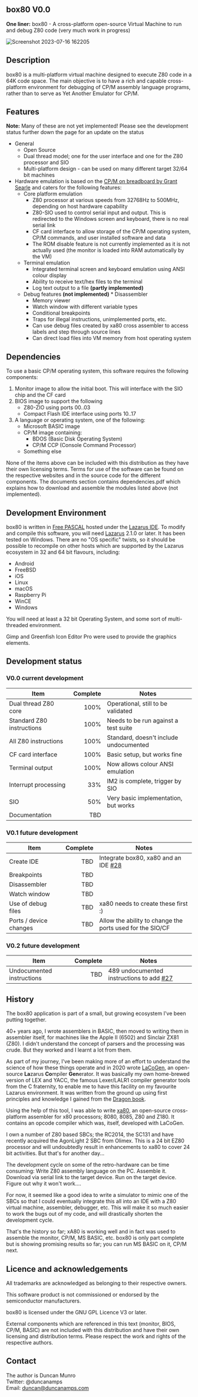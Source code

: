 ## box80 V0.0
**One liner:** box80 - A cross-platform open-source Virtual Machine to run and debug Z80 code (very much work in progress)

![Screenshot 2023-07-16 162205](https://github.com/duncanamps/box80/assets/6016794/b57474db-4592-41e0-a627-5c9d00866ffc)

## Description
box80 is a multi-platform virtual machine designed to execute Z80 code in a 64K code space. The main objective is to have a rich and capable cross-platform environment for debugging of CP/M assembly language programs, rather than to serve as Yet Another Emulator for CP/M.

## Features
**Note:** Many of these are not yet implemented! Please see the development status further down the page for an update on the status
* General
    * Open Source
    * Dual thread model; one for the user interface and one for the Z80 processor and SIO
    * Multi-platform design - can be used on many different target 32/64 bit machines
* Hardware emulation is based on the [CP/M on breadboard by Grant Searle](http://searle.x10host.com/cpm/index.html) and caters for the following features:
    * Core platform emulation
        * Z80 processor at various speeds from 32768Hz to 500MHz, depending on host hardware capability
        * Z80-SIO used to control serial input and output. This is redirected to the Windows screen and keyboard, there is no real serial link
        * CF card interface to allow storage of the CP/M operating system, CP/M commands, and user installed software and data
        * The ROM disable feature is not currently implemented as it is not actually used (the monitor is loaded into RAM automatically by the VM)
    * Terminal emulation
        * Integrated terminal screen and keyboard emulation using ANSI colour display
        * Ability to receive text/hex files to the terminal
        * Log text output to a file **(partly implemented)**
    * Debug features **(not implemented)**     * Disassembler
        * Memory viewer
        * Watch window with different variable types
        * Conditional breakpoints
        * Traps for illegal instructions, unimplemented ports, etc.
        * Can use debug files created by xa80 cross assembler to access labels and step through source lines
        * Can direct load files into VM memory from host operating system

## Dependencies
To use a basic CP/M operating system, this software requires the following components:

1. Monitor image to allow the initial boot. This will interface with the SIO chip and the CF card
2. BIOS image to support the following
	* Z80-ZIO using ports $00..$03
	* Compact Flash IDE interface using ports $10..$17
3. A language or operating system, one of the following:
    * Microsoft BASIC image
    * CP/M image containing:
        * BDOS (Basic Disk Operating System)
        * CP/M CCP (Console Command Processor)
    * Something else

None of the items above can be included with this distribution as they have their own licensing terms. Terms for use of the software can be found on the respective websites and in the source code for the different components. The documents section contains dependencies.pdf which explains how to download and assemble the modules listed above (not implemented).

## Development Environment
box80 is written in [Free PASCAL](https://www.freepascal.org/) hosted under the [Lazarus IDE](https://www.lazarus-ide.org/). To modify and compile this software, you will need [Lazarus](https://www.lazarus-ide.org/index.php?page=downloads) 2.1.0 or later. It has been
tested on Windows. There are no "OS specific" twists, so it should be possible to recompile on other hosts
which are supported by the Lazarus ecosystem in 32 and 64 bit flavours, including:

* Android
* FreeBSD
* iOS
* Linux
* macOS
* Raspberry Pi
* WinCE
* Windows

You will need at least a 32 bit Operating System, and some sort of multi-threaded environment.

Gimp and Greenfish Icon Editor Pro were used to provide the graphics elements.

## Development status
### V0.0 current development
| Item                          | Complete  | Notes                                  |
| ----                          | --------: | -----                                  |
| Dual thread Z80 core          | 100%      | Operational, still to be validated     |
| Standard Z80 instructions     | 100%      | Needs to be run against a test suite   |
| All Z80 instructions          | 100%      | Standard, doesn't include undocumented |
| CF card interface             | 100%      | Basic setup, but works fine            |
| Terminal output               | 100%      | Now allows colour ANSI emulation       |
| Interrupt processing          | 33%       | IM2 is complete, trigger by SIO        |
| SIO                           | 50%       | Very basic implementation, but works   |
| Documentation                 | TBD       |                                        |
### V0.1 future development
| Item                          | Complete  | Notes                                    |
| ----                          | --------: | -----                                    |
| Create IDE                    | TBD       | Integrate box80, xa80 and an IDE [#28](https://github.com/duncanamps/box80/issues/28)     |
| Breakpoints                   | TBD       |                                        |
| Disassembler                  | TBD       |                                        |
| Watch window                  | TBD       |                                        |
| Use of debug files            | TBD       | xa80 needs to create these first :)    |
| Ports / device changes | TBD  | Allow the ability to change the ports used for the SIO/CF
### V0.2 future development
| Item                          | Complete  | Notes                                    |
| ----                          | --------: | -----                                    |
| Undocumented instructions     | TBD       | 489 undocumented instructions to add [#27](https://github.com/duncanamps/box80/issues/27) |

## History
The box80 application is part of a small, but growing ecosystem I've been putting together.

40+ years ago, I wrote
assemblers in BASIC, then moved to writing them in assembler itself, for machines like the Apple II (6502) and 
Sinclair ZX81 (Z80). I didn't understand the concept of parsers and the processing was crude. But they worked
and I learnt a lot from them.

As part of my journey, I've been making more of an effort to understand the science of how these things
operate and in 2020 wrote [LaCoGen](https://github.com/duncanamps/lacogen1), an open-source **La**zarus **Co**mpiler **Gen**erator.
It was basically my own home-brewed version of LEX and YACC, the famous Lexer/LALR1 compiler generator tools
from the C fraternity, to enable me to have this facility on my favourite Lazarus environment. It was written from
the ground up using first principles and knowledge I gained from the [Dragon book](https://en.wikipedia.org/wiki/Compilers:_Principles,_Techniques,_and_Tools).

Using the help of this tool, I was able to write [xa80](https://github.com/duncanamps/xa80), an open-source cross-platform
assembler for x80 processors; 8080, 8085, Z80 and Z180. It contains an opcode compiler which was, itself, developed with LaCoGen.

I own a number of Z80 based SBCs; the RC2014, the SC131 and have recently acquired the AgonLight 2 SBC
from Olimex. This is a 24 bit EZ80 processor and will undoubtedly result in enhancements to xa80 to cover 24 bit
activities. But that's for another day...

The development cycle on some of the retro-hardware can be time consuming: Write Z80 assembly language on the PC. Assemble it. Download via serial link to the target device. Run on the target device. Figure out why it won't work....

For now, it seemed like a good idea to write a simulator to mimic one of the SBCs so that I could eventually integrate
this all into an IDE with a Z80 virtual machine, assembler, debugger, etc. This will make it so much easier to work the
bugs out of my code, and will drastically shorten the development cycle.

That's the history so far; xA80 is working well and in fact was used to assemble the monitor, CP/M, MS BASIC, etc. box80 is only part complete but is showing promising results so far; you can run MS BASIC on it, CP/M next.

## Licence and acknowledgements
All trademarks are acknowledged as belonging to their respective owners.  

This software product is not commissioned or endorsed by the semiconductor manufacturers.  

box80 is licensed under the GNU GPL Licence V3 or later.  

External components which are referenced in this text (monitor, BIOS, CP/M, BASIC) are not included with this distribution
and have their own licensing and distribution terms. Please respect the work and rights of the respective authors.

## Contact
The author is Duncan Munro  
Twitter: @duncanamps  
Email: duncan@duncanamps.com  
